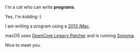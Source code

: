 I'm a cat who can write **programs**.

Yes, I'm *kidding* :)

I am writing a program using a <ins>2013 iMac</ins>.

macOS uses <ins>OpenCore Legacy Patcher</ins> and is running <ins>Sonoma</ins>.

Nice to meet you.

<!---
DiamondGotCat/DiamondGotCat is a ✨ special ✨ repository because its `README.md` (this file) appears on your GitHub profile.
You can click the Preview link to take a look at your changes.
--->
